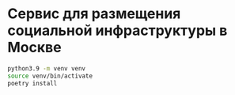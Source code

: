 # Сервис для размещения социальной инфраструктуры в Москве

```bash
python3.9 -m venv venv
source venv/bin/activate
poetry install
```

